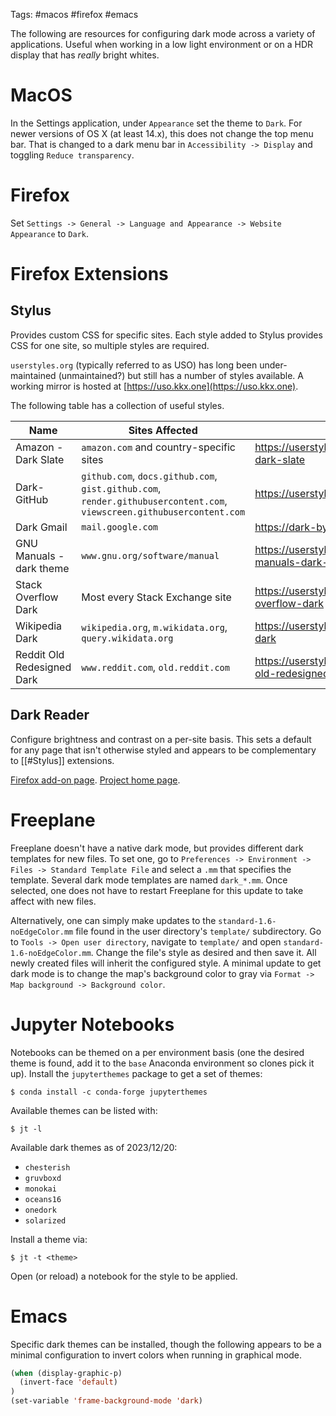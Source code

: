Tags: #macos #firefox #emacs

The following are resources for configuring dark mode across a variety of applications.  Useful when working in a low light environment or on a HDR display that has *really* bright whites.
# MacOS
In the Settings application, under `Appearance` set the theme to `Dark`.  For newer versions of OS X (at least 14.x), this does not change the top menu bar.  That is changed to a dark menu bar in `Accessibility -> Display` and toggling `Reduce transparency`.

# Firefox
Set `Settings -> General -> Language and Appearance -> Website Appearance` to `Dark`.

# Firefox Extensions
## Stylus
Provides custom CSS for specific sites.  Each style added to Stylus provides CSS for one site, so multiple styles are required. 

`userstyles.org` (typically referred to as USO) has long been under-maintained (unmaintained?) but still has a number of styles available.  A working mirror is hosted at [https://uso.kkx.one](https://uso.kkx.one).

The following table has a collection of useful styles.

| Name | Sites Affected | Style Page |
| --- | --- | --- |
| Amazon - Dark Slate | `amazon.com` and country-specific sites | https://userstyles.world/style/90/amazon-dark-slate |
| Dark-GitHub | `github.com`, `docs.github.com`, `gist.github.com`, `render.githubusercontent.com`, `viewscreen.githubusercontent.com` | https://userstyles.world/style/2/dark-github |
| Dark Gmail | `mail.google.com` | https://dark-by-dm-website.vercel.app/# |
| GNU Manuals - dark theme | `www.gnu.org/software/manual` | https://userstyles.world/style/10710/gnu-manuals-dark-theme |
| Stack Overflow Dark | Most every Stack Exchange site | https://userstyles.world/style/22/stack-overflow-dark |
| Wikipedia Dark | `wikipedia.org`, `m.wikidata.org`, `query.wikidata.org` | https://userstyles.world/style/17/wikipedia-dark |
| Reddit Old Redesigned Dark | `www.reddit.com`, `old.reddit.com` | https://userstyles.world/style/355/reddit-old-redesigned-dark |

## Dark Reader
Configure brightness and contrast on a per-site basis.  This sets a default for any page that isn't otherwise styled and appears to be complementary to [[#Stylus]] extensions.

[Firefox add-on page](https://addons.mozilla.org/en-US/firefox/addon/darkreader/). [Project home page](https://darkreader.org/).

# Freeplane
Freeplane doesn't have a native dark mode, but provides different dark templates for new files.  To set one, go to `Preferences -> Environment -> Files -> Standard Template File` and select a `.mm` that specifies the template.  Several dark mode templates are named `dark_*.mm`.  Once selected, one does not have to restart Freeplane for this update to take affect with new files.

Alternatively, one can simply make updates to the `standard-1.6-noEdgeColor.mm` file found in the user directory's `template/` subdirectory.  Go to `Tools -> Open user directory`, navigate to `template/` and open `standard-1.6-noEdgeColor.mm`.  Change the file's style as desired and then save it.  All newly created files will inherit the configured style.  A minimal update to get dark mode is to change the map's background color to gray via `Format -> Map background -> Background color`.

# Jupyter Notebooks
Notebooks can be themed on a per environment basis (one the desired theme is found, add it to the `base` Anaconda environment so clones pick it up).  Install the `jupyterthemes` package to get a set of themes:
```
$ conda install -c conda-forge jupyterthemes
```

Available themes can be listed with:
```
$ jt -l
```

Available dark themes as of 2023/12/20:
- `chesterish`
- `gruvboxd`
- `monokai`
- `oceans16`
- `onedork`
- `solarized`

Install a theme via:
```
$ jt -t <theme>
```

Open (or reload) a notebook for the style to be applied.

# Emacs
Specific dark themes can be installed, though the following appears to be a minimal configuration to invert colors when running in graphical mode.

```lisp
(when (display-graphic-p)
  (invert-face 'default)
)
(set-variable 'frame-background-mode 'dark)
```
